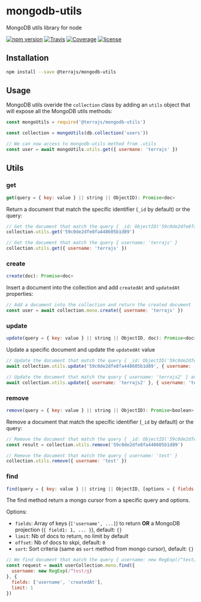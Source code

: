 # mongodb-utils

MongoDB utils library for node

[![npm version](https://img.shields.io/npm/v/@terrajs/mongodb-utils.svg)](https://www.npmjs.com/package/@terrajs/mongodb-utils)
[![Travis](https://img.shields.io/travis/terrajs/mongodb-utils/master.svg)](https://travis-ci.org/terrajs/mongodb-utils)
[![Coverage](https://img.shields.io/codecov/c/github/terrajs/mongodb-utils/master.svg)](https://codecov.io/gh/terrajs/mongodb-utils.js)
[![license](https://img.shields.io/github/license/terrajs/mongodb-utils.svg)](https://github.com/terrajs/mongodb-utils/blob/master/LICENSE)

## Installation

```bash
npm install --save @terrajs/mongodb-utils
```

## Usage

MongoDB utils overide the `collection` class by adding an `utils` object that will expose all the MongoDB utils methods:

```js
const mongoUtils = require('@terrajs/mongodb-utils')

const collection = mongoUtils(db.collection('users'))

// We can now access to mongodb-utils method from .utils
const user = await mongoUtils.utils.get({ usermane: 'terrajs' })
```

## Utils

### get

```js
get(query = { key: value } || string || ObjectID): Promise<doc>
```

Return a document that match the specific identifier (`_id` by default) or the query:

```js
// Get the document that match the query { _id: ObjectID('59c0de2dfe8fa448605b1d89') }
collection.utils.get('59c0de2dfe8fa448605b1d89')

// Get the document that match the query { username: 'terrajs' }
collection.utils.get({ username: 'terrajs' })
```

### create

```js
create(doc): Promise<doc>
```

Insert a document into the collection and add `createdAt` and `updatedAt` properties:

```js
// Add a document into the collection and return the created document
const user = await collection.mono.create({ username: 'terrajs' })
```

### update

```js
update(query = { key: value } || string || ObjectID, doc): Promise<doc>
```

Update a specific document and update the `updatedAt` value

```js
// Update the document that match the query { _id: ObjectID('59c0de2dfe8fa448605b1d89') } and update its username
await collection.utils.update('59c0de2dfe8fa448605b1d89', { username: 'terrajs2' })

// Update the document that match the query { username: 'terrajs2' } and update its username
await collection.utils.update({ username: 'terrajs2' }, { username: 'terrajs' })
```

### remove

```js
remove(query = { key: value } || string || ObjectID): Promise<boolean>
```

Remove a document that match the specific identifier (`_id` by default) or the query:

```js
// Remove the document that match the query { _id: ObjectID('59c0de2dfe8fa448605b1d89') }
const result = collection.utils.remove('59c0de2dfe8fa448605b1d89')

// Remove the document that match the query { username: 'test' }
collection.utils.remove({ username: 'test' })
```

### find

```js
find(query = { key: value } || string || ObjectID, [options = { fields: ..., limit: ..., offset: ..., sort: ... }]): Promise<cursor>
```
The find method return a mongo cursor from a specific query and options.

Options:
  - `fields`: Array of keys (`['username', ...]`) to return **OR** a MongoDB projection (`{ field1: 1, ... }`), default: `{}`
  - `limit`: Nb of docs to return, no limit by default
  - `offset`: Nb of docs to skpi, default: `0`
  - `sort`: Sort criteria (same as `sort` method from mongo cursor), default: `{}`

```js
// We find document that match the query { username: new RegExp(/^test/g) }, options with { username: 1, createdAt: 1 } projection and limit at 1 element
const request = await userCollection.mono.find({
  username: new RegExp(/^test/g)
}, {
  fields: ['username', 'createdAt'],
  limit: 1
})
```
